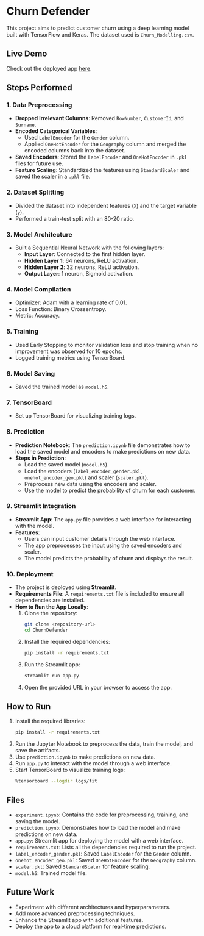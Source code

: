 # Churn Defender

This project aims to predict customer churn using a deep learning model built with TensorFlow and Keras. The dataset used is `Churn_Modelling.csv`.

## Live Demo

Check out the deployed app [here](https://churndefender.streamlit.app/).

## Steps Performed

### 1. Data Preprocessing
- **Dropped Irrelevant Columns**: Removed `RowNumber`, `CustomerId`, and `Surname`.
- **Encoded Categorical Variables**:
  - Used `LabelEncoder` for the `Gender` column.
  - Applied `OneHotEncoder` for the `Geography` column and merged the encoded columns back into the dataset.
- **Saved Encoders**: Stored the `LabelEncoder` and `OneHotEncoder` in `.pkl` files for future use.
- **Feature Scaling**: Standardized the features using `StandardScaler` and saved the scaler in a `.pkl` file.

### 2. Dataset Splitting
- Divided the dataset into independent features (`X`) and the target variable (`y`).
- Performed a train-test split with an 80-20 ratio.

### 3. Model Architecture
- Built a Sequential Neural Network with the following layers:
  - **Input Layer**: Connected to the first hidden layer.
  - **Hidden Layer 1**: 64 neurons, ReLU activation.
  - **Hidden Layer 2**: 32 neurons, ReLU activation.
  - **Output Layer**: 1 neuron, Sigmoid activation.

### 4. Model Compilation
- Optimizer: Adam with a learning rate of 0.01.
- Loss Function: Binary Crossentropy.
- Metric: Accuracy.

### 5. Training
- Used Early Stopping to monitor validation loss and stop training when no improvement was observed for 10 epochs.
- Logged training metrics using TensorBoard.

### 6. Model Saving
- Saved the trained model as `model.h5`.

### 7. TensorBoard
- Set up TensorBoard for visualizing training logs.

### 8. Prediction
- **Prediction Notebook**: The `prediction.ipynb` file demonstrates how to load the saved model and encoders to make predictions on new data.
- **Steps in Prediction**:
  - Load the saved model (`model.h5`).
  - Load the encoders (`label_encoder_gender.pkl`, `onehot_encoder_geo.pkl`) and scaler (`scaler.pkl`).
  - Preprocess new data using the encoders and scaler.
  - Use the model to predict the probability of churn for each customer.

### 9. Streamlit Integration
- **Streamlit App**: The `app.py` file provides a web interface for interacting with the model.
- **Features**:
  - Users can input customer details through the web interface.
  - The app preprocesses the input using the saved encoders and scaler.
  - The model predicts the probability of churn and displays the result.

### 10. Deployment
- The project is deployed using **Streamlit**.
- **Requirements File**: A `requirements.txt` file is included to ensure all dependencies are installed.
- **How to Run the App Locally**:
  1. Clone the repository:
     ```bash
     git clone <repository-url>
     cd ChurnDefender
     ```
  2. Install the required dependencies:
     ```bash
     pip install -r requirements.txt
     ```
  3. Run the Streamlit app:
     ```bash
     streamlit run app.py
     ```
  4. Open the provided URL in your browser to access the app.

## How to Run
1. Install the required libraries:
   ```bash
   pip install -r requirements.txt
   ```
2. Run the Jupyter Notebook to preprocess the data, train the model, and save the artifacts.
3. Use `prediction.ipynb` to make predictions on new data.
4. Run `app.py` to interact with the model through a web interface.
5. Start TensorBoard to visualize training logs:
   ```bash
   %tensorboard --logdir logs/fit
   ```

## Files
- `experiment.ipynb`: Contains the code for preprocessing, training, and saving the model.
- `prediction.ipynb`: Demonstrates how to load the model and make predictions on new data.
- `app.py`: Streamlit app for deploying the model with a web interface.
- `requirements.txt`: Lists all the dependencies required to run the project.
- `label_encoder_gender.pkl`: Saved `LabelEncoder` for the `Gender` column.
- `onehot_encoder_geo.pkl`: Saved `OneHotEncoder` for the `Geography` column.
- `scaler.pkl`: Saved `StandardScaler` for feature scaling.
- `model.h5`: Trained model file.

## Future Work
- Experiment with different architectures and hyperparameters.
- Add more advanced preprocessing techniques.
- Enhance the Streamlit app with additional features.
- Deploy the app to a cloud platform for real-time predictions.


